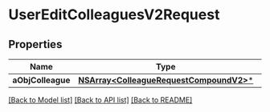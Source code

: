 # UserEditColleaguesV2Request

## Properties
Name | Type | Description | Notes
------------ | ------------- | ------------- | -------------
**aObjColleague** | [**NSArray&lt;ColleagueRequestCompoundV2&gt;***](ColleagueRequestCompoundV2.md) |  | 

[[Back to Model list]](../README.md#documentation-for-models) [[Back to API list]](../README.md#documentation-for-api-endpoints) [[Back to README]](../README.md)


